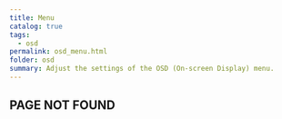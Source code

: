 ```yaml
---
title: Menu
catalog: true
tags: 
  - osd
permalink: osd_menu.html
folder: osd
summary: Adjust the settings of the OSD (On-screen Display) menu.
---
```


## PAGE NOT FOUND
